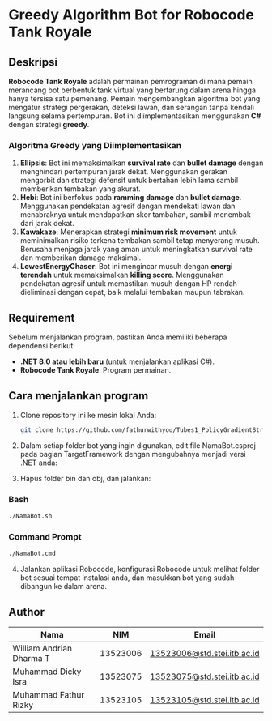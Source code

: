 # Greedy Algorithm Bot for Robocode Tank Royale

## Deskripsi

**Robocode Tank Royale** adalah permainan pemrograman di mana pemain merancang bot berbentuk tank virtual yang bertarung dalam arena hingga hanya tersisa satu pemenang. Pemain mengembangkan algoritma bot yang mengatur strategi pergerakan, deteksi lawan, dan serangan tanpa kendali langsung selama pertempuran. Bot ini diimplementasikan menggunakan **C#** dengan strategi **greedy**.

### Algoritma Greedy yang Diimplementasikan

1. **Ellipsis**: Bot ini memaksimalkan **survival rate** dan **bullet damage** dengan menghindari pertempuran jarak dekat. Menggunakan gerakan mengorbit dan strategi defensif untuk bertahan lebih lama sambil memberikan tembakan yang akurat.
2. **Hebi**: Bot ini berfokus pada **ramming damage** dan **bullet damage**. Menggunakan pendekatan agresif dengan mendekati lawan dan menabraknya untuk mendapatkan skor tambahan, sambil menembak dari jarak dekat.
3. **Kawakaze**: Menerapkan strategi **minimum risk movement** untuk meminimalkan risiko terkena tembakan sambil tetap menyerang musuh. Berusaha menjaga jarak yang aman untuk meningkatkan survival rate dan memberikan damage maksimal.
4. **LowestEnergyChaser**: Bot ini mengincar musuh dengan **energi terendah** untuk memaksimalkan **killing score**. Menggunakan pendekatan agresif untuk memastikan musuh dengan HP rendah dieliminasi dengan cepat, baik melalui tembakan maupun tabrakan.

## Requirement

Sebelum menjalankan program, pastikan Anda memiliki beberapa dependensi berikut:

- **.NET 8.0 atau lebih baru** (untuk menjalankan aplikasi C#).
- **Robocode Tank Royale**: Program permainan.

## Cara menjalankan program

1. Clone repository ini ke mesin lokal Anda:

   ```bash
   git clone https://github.com/fathurwithyou/Tubes1_PolicyGradientStrategist
   ```

2. Dalam setiap folder bot yang ingin digunakan, edit file NamaBot.csproj pada bagian TargetFramework dengan mengubahnya menjadi versi .NET anda:

3. Hapus folder bin dan obj, dan jalankan:

### Bash

```bash
./NamaBot.sh
```

### Command Prompt

```cmd
./NamaBot.cmd
```

4. Jalankan aplikasi Robocode, konfigurasi Robocode untuk melihat folder bot sesuai tempat instalasi anda, dan masukkan bot yang sudah dibangun ke dalam arena.

## Author

| Nama                     | NIM      | Email                       |
| ------------------------ | -------- | --------------------------- |
| William Andrian Dharma T | 13523006 | 13523006@std.stei.itb.ac.id |
| Muhammad Dicky Isra      | 13523075 | 13523075@std.stei.itb.ac.id |
| Muhammad Fathur Rizky    | 13523105 | 13523105@std.stei.itb.ac.id |
